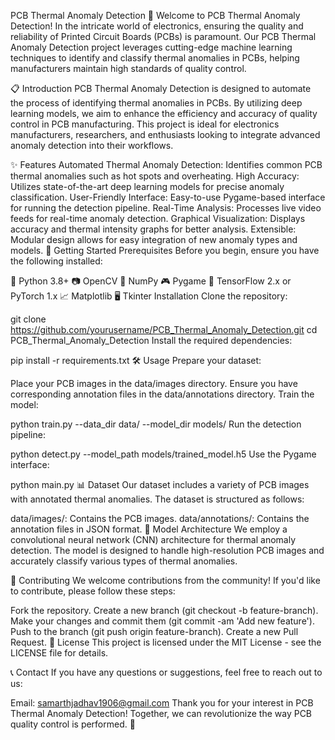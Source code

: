 PCB Thermal Anomaly Detection
🌟 Welcome to PCB Thermal Anomaly Detection!
In the intricate world of electronics, ensuring the quality and reliability of Printed Circuit Boards (PCBs) is paramount. Our PCB Thermal Anomaly Detection project leverages cutting-edge machine learning techniques to identify and classify thermal anomalies in PCBs, helping manufacturers maintain high standards of quality control.

📋 Introduction
PCB Thermal Anomaly Detection is designed to automate the process of identifying thermal anomalies in PCBs. By utilizing deep learning models, we aim to enhance the efficiency and accuracy of quality control in PCB manufacturing. This project is ideal for electronics manufacturers, researchers, and enthusiasts looking to integrate advanced anomaly detection into their workflows.

✨ Features
Automated Thermal Anomaly Detection: Identifies common PCB thermal anomalies such as hot spots and overheating.
High Accuracy: Utilizes state-of-the-art deep learning models for precise anomaly classification.
User-Friendly Interface: Easy-to-use Pygame-based interface for running the detection pipeline.
Real-Time Analysis: Processes live video feeds for real-time anomaly detection.
Graphical Visualization: Displays accuracy and thermal intensity graphs for better analysis.
Extensible: Modular design allows for easy integration of new anomaly types and models.
🚀 Getting Started
Prerequisites
Before you begin, ensure you have the following installed:

🐍 Python 3.8+
📷 OpenCV
🧮 NumPy
🎮 Pygame
🤖 TensorFlow 2.x or PyTorch 1.x
📈 Matplotlib
🖥️ Tkinter
Installation
Clone the repository:


git clone https://github.com/yourusername/PCB_Thermal_Anomaly_Detection.git
cd PCB_Thermal_Anomaly_Detection
Install the required dependencies:


pip install -r requirements.txt
🛠️ Usage
Prepare your dataset:

Place your PCB images in the data/images directory.
Ensure you have corresponding annotation files in the data/annotations directory.
Train the model:


python train.py --data_dir data/ --model_dir models/
Run the detection pipeline:


python detect.py --model_path models/trained_model.h5
Use the Pygame interface:


python main.py
📊 Dataset
Our dataset includes a variety of PCB images with annotated thermal anomalies. The dataset is structured as follows:

data/images/: Contains the PCB images.
data/annotations/: Contains the annotation files in JSON format.
🧠 Model Architecture
We employ a convolutional neural network (CNN) architecture for thermal anomaly detection. The model is designed to handle high-resolution PCB images and accurately classify various types of thermal anomalies.

🤝 Contributing
We welcome contributions from the community! If you'd like to contribute, please follow these steps:

Fork the repository.
Create a new branch (git checkout -b feature-branch).
Make your changes and commit them (git commit -am 'Add new feature').
Push to the branch (git push origin feature-branch).
Create a new Pull Request.
📜 License
This project is licensed under the MIT License - see the LICENSE file for details.

📞 Contact
If you have any questions or suggestions, feel free to reach out to us:

Email: samarthjadhav1906@gmail.com
Thank you for your interest in PCB Thermal Anomaly Detection! Together, we can revolutionize the way PCB quality control is performed. 🚀
